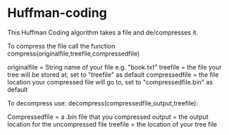 # Huffman-coding

This Huffman Coding algorithm takes a file and de/compresses it.

To compress the file call the function compress(originalfile,treefile,compressedfile)

originalfile = String name of your file e.g. "book.txt"
treefile = the file your tree will be stored at, set to "treefile" as default
compressedfile = the file location your compressed file will go to, set to "compressedfile.bin" as default

To decompress use: decompress(compressedfile,output,treefile):

Compressedfile = a .bin file that you compressed
output = the output location for the uncompressed file
treefile = the location of your tree file
